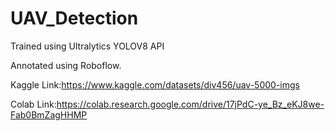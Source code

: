 # UAV_Detection
Trained using Ultralytics YOLOV8 API

Annotated using Roboflow.

Kaggle Link:https://www.kaggle.com/datasets/div456/uav-5000-imgs

Colab Link:https://colab.research.google.com/drive/17jPdC-ye_Bz_eKJ8we-Fab0BmZagHHMP
